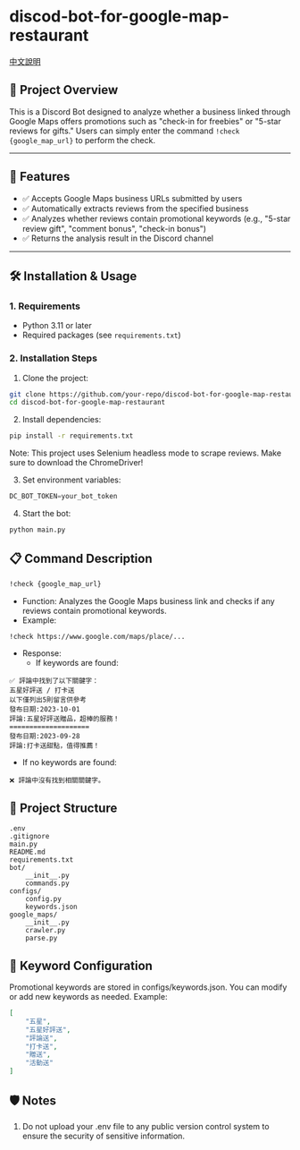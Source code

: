 # discod-bot-for-google-map-restaurant
[中文說明](/documents/README_zh_TW.md)

## 📌 Project Overview

This is a Discord Bot designed to analyze whether a business linked through Google Maps offers promotions such as "check-in for freebies" or "5-star reviews for gifts." Users can simply enter the command `!check {google_map_url}` to perform the check.

---

## 🚀 Features

- ✅ Accepts Google Maps business URLs submitted by users
- ✅ Automatically extracts reviews from the specified business
- ✅ Analyzes whether reviews contain promotional keywords (e.g., "5-star review gift", "comment bonus", "check-in bonus")
- ✅ Returns the analysis result in the Discord channel

---

## 🛠️ Installation & Usage

### 1. Requirements
- Python 3.11 or later
- Required packages (see `requirements.txt`)

### 2. Installation Steps
1. Clone the project:
```bash
git clone https://github.com/your-repo/discod-bot-for-google-map-restaurant.git
cd discod-bot-for-google-map-restaurant
```

2. Install dependencies:
```bash
pip install -r requirements.txt
```

Note: This project uses Selenium headless mode to scrape reviews. Make sure to download the ChromeDriver!

3. Set environment variables:
```python
DC_BOT_TOKEN=your_bot_token
```

4. Start the bot:
```bash
python main.py
```

## 📋 Command Description
```bash
!check {google_map_url}
```
- Function: Analyzes the Google Maps business link and checks if any reviews contain promotional keywords.
- Example:
```bash
!check https://www.google.com/maps/place/...
```
- Response:
  - If keywords are found:
```
✅ 評論中找到了以下關鍵字：
五星好評送 / 打卡送
以下僅列出5則留言供參考
發布日期:2023-10-01
評論:五星好評送贈品，超棒的服務！
====================
發布日期:2023-09-28
評論:打卡送甜點，值得推薦！
```
  - If no keywords are found:
```
❌ 評論中沒有找到相關關鍵字。
```

## 📂 Project Structure
```
.env
.gitignore
main.py
README.md
requirements.txt
bot/
    __init__.py
    commands.py
configs/
    config.py
    keywords.json
google_maps/
    __init__.py
    crawler.py
    parse.py
```

## 🔑 Keyword Configuration
Promotional keywords are stored in configs/keywords.json. You can modify or add new keywords as needed. Example:

```json
[
    "五星",
    "五星好評送",
    "評論送",
    "打卡送",
    "贈送",
    "活動送"
]
```

## 🛡️ Notes
1. Do not upload your .env file to any public version control system to ensure the security of sensitive information.





